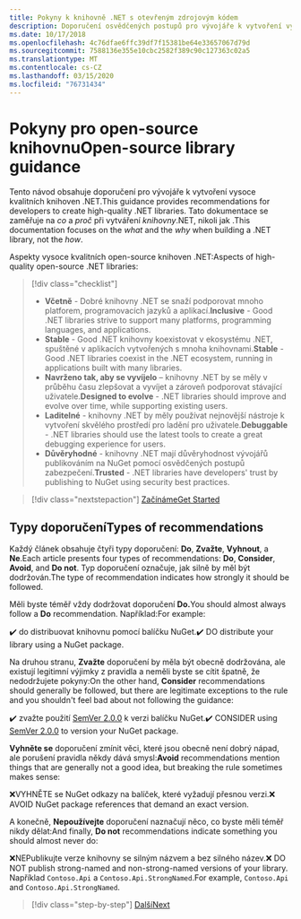 ```yaml
---
title: Pokyny k knihovně .NET s otevřeným zdrojovým kódem
description: Doporučení osvědčených postupů pro vývojáře k vytvoření vysoce kvalitních knihoven .NET.
ms.date: 10/17/2018
ms.openlocfilehash: 4c76dfae6ffc39df7f15381be64e33657067d79d
ms.sourcegitcommit: 7588136e355e10cbc2582f389c90c127363c02a5
ms.translationtype: MT
ms.contentlocale: cs-CZ
ms.lasthandoff: 03/15/2020
ms.locfileid: "76731434"
---
```

# <a name="open-source-library-guidance"></a><span data-ttu-id="2632c-103">Pokyny pro open-source knihovnu</span><span class="sxs-lookup"><span data-stu-id="2632c-103">Open-source library guidance</span></span>

<span data-ttu-id="2632c-104">Tento návod obsahuje doporučení pro vývojáře k vytvoření vysoce kvalitních knihoven .NET.</span><span class="sxs-lookup"><span data-stu-id="2632c-104">This guidance provides recommendations for developers to create high-quality .NET libraries.</span></span> <span data-ttu-id="2632c-105">Tato dokumentace se zaměřuje na *co* a *proč* při vytváření *knihovny*.NET, nikoli jak .</span><span class="sxs-lookup"><span data-stu-id="2632c-105">This documentation focuses on the *what* and the *why* when building a .NET library, not the *how*.</span></span>

<span data-ttu-id="2632c-106">Aspekty vysoce kvalitních open-source knihoven .NET:</span><span class="sxs-lookup"><span data-stu-id="2632c-106">Aspects of high-quality open-source .NET libraries:</span></span>

> [!div class="checklist"]
>
> * <span data-ttu-id="2632c-107">**Včetně** - Dobré knihovny .NET se snaží podporovat mnoho platforem, programovacích jazyků a aplikací.</span><span class="sxs-lookup"><span data-stu-id="2632c-107">**Inclusive** - Good .NET libraries strive to support many platforms, programming languages, and applications.</span></span>
> * <span data-ttu-id="2632c-108">**Stable** - Good .NET knihovny koexistovat v ekosystému .NET, spuštěné v aplikacích vytvořených s mnoha knihovnami.</span><span class="sxs-lookup"><span data-stu-id="2632c-108">**Stable** - Good .NET libraries coexist in the .NET ecosystem, running in applications built with many libraries.</span></span>
> * <span data-ttu-id="2632c-109">**Navrženo tak, aby se vyvíjelo** – knihovny .NET by se měly v průběhu času zlepšovat a vyvíjet a zároveň podporovat stávající uživatele.</span><span class="sxs-lookup"><span data-stu-id="2632c-109">**Designed to evolve** - .NET libraries should improve and evolve over time, while supporting existing users.</span></span>
> * <span data-ttu-id="2632c-110">**Laditelné** - knihovny .NET by měly používat nejnovější nástroje k vytvoření skvělého prostředí pro ladění pro uživatele.</span><span class="sxs-lookup"><span data-stu-id="2632c-110">**Debuggable** - .NET libraries should use the latest tools to create a great debugging experience for users.</span></span>
> * <span data-ttu-id="2632c-111">**Důvěryhodné** - knihovny .NET mají důvěryhodnost vývojářů publikováním na NuGet pomocí osvědčených postupů zabezpečení.</span><span class="sxs-lookup"><span data-stu-id="2632c-111">**Trusted** - .NET libraries have developers' trust by publishing to NuGet using security best practices.</span></span>

> [!div class="nextstepaction"]
> [<span data-ttu-id="2632c-112">Začínáme</span><span class="sxs-lookup"><span data-stu-id="2632c-112">Get Started</span></span>](./get-started.md)

## <a name="types-of-recommendations"></a><span data-ttu-id="2632c-113">Typy doporučení</span><span class="sxs-lookup"><span data-stu-id="2632c-113">Types of recommendations</span></span>

<span data-ttu-id="2632c-114">Každý článek obsahuje čtyři typy doporučení: **Do**, **Zvažte**, **Vyhnout**, a **Ne**.</span><span class="sxs-lookup"><span data-stu-id="2632c-114">Each article presents four types of recommendations: **Do**, **Consider**, **Avoid**, and **Do not**.</span></span> <span data-ttu-id="2632c-115">Typ doporučení označuje, jak silně by měl být dodržován.</span><span class="sxs-lookup"><span data-stu-id="2632c-115">The type of recommendation indicates how strongly it should be followed.</span></span>

<span data-ttu-id="2632c-116">Měli byste téměř vždy dodržovat doporučení **Do.**</span><span class="sxs-lookup"><span data-stu-id="2632c-116">You should almost always follow a **Do** recommendation.</span></span> <span data-ttu-id="2632c-117">Například:</span><span class="sxs-lookup"><span data-stu-id="2632c-117">For example:</span></span>

<span data-ttu-id="2632c-118">✔️ do distribuovat knihovnu pomocí balíčku NuGet.</span><span class="sxs-lookup"><span data-stu-id="2632c-118">✔️ DO distribute your library using a NuGet package.</span></span>

<span data-ttu-id="2632c-119">Na druhou stranu, **Zvažte** doporučení by měla být obecně dodržována, ale existují legitimní výjimky z pravidla a neměli byste se cítit špatně, že nedodržujete pokyny:</span><span class="sxs-lookup"><span data-stu-id="2632c-119">On the other hand, **Consider** recommendations should generally be followed, but there are legitimate exceptions to the rule and you shouldn't feel bad about not following the guidance:</span></span>

<span data-ttu-id="2632c-120">✔️ zvažte použití [SemVer 2.0.0](https://semver.org/) k verzi balíčku NuGet.</span><span class="sxs-lookup"><span data-stu-id="2632c-120">✔️ CONSIDER using [SemVer 2.0.0](https://semver.org/) to version your NuGet package.</span></span>

<span data-ttu-id="2632c-121">**Vyhněte se** doporučení zmínit věci, které jsou obecně není dobrý nápad, ale porušení pravidla někdy dává smysl:</span><span class="sxs-lookup"><span data-stu-id="2632c-121">**Avoid** recommendations mention things that are generally not a good idea, but breaking the rule sometimes makes sense:</span></span>

<span data-ttu-id="2632c-122">❌VYHNĚTE se NuGet odkazy na balíček, které vyžadují přesnou verzi.</span><span class="sxs-lookup"><span data-stu-id="2632c-122">❌ AVOID NuGet package references that demand an exact version.</span></span>

<span data-ttu-id="2632c-123">A konečně, **Nepoužívejte** doporučení naznačují něco, co byste měli téměř nikdy dělat:</span><span class="sxs-lookup"><span data-stu-id="2632c-123">And finally, **Do not** recommendations indicate something you should almost never do:</span></span>

<span data-ttu-id="2632c-124">❌NEPublikujte verze knihovny se silným názvem a bez silného název.</span><span class="sxs-lookup"><span data-stu-id="2632c-124">❌ DO NOT publish strong-named and non-strong-named versions of your library.</span></span> <span data-ttu-id="2632c-125">Například `Contoso.Api` a `Contoso.Api.StrongNamed`.</span><span class="sxs-lookup"><span data-stu-id="2632c-125">For example, `Contoso.Api` and `Contoso.Api.StrongNamed`.</span></span>

>[!div class="step-by-step"]
>[<span data-ttu-id="2632c-126">Další</span><span class="sxs-lookup"><span data-stu-id="2632c-126">Next</span></span>](get-started.md)
